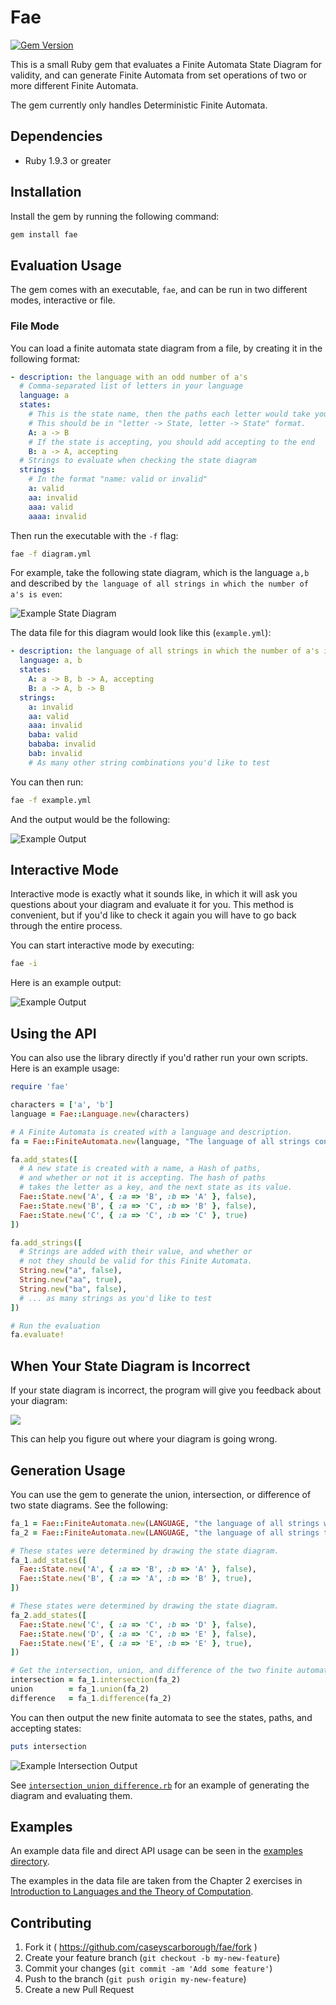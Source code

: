 # Fae

[![Gem Version](https://badge.fury.io/rb/fae.svg)](http://badge.fury.io/rb/fae)

This is a small Ruby gem that evaluates a Finite Automata State Diagram for validity, and can generate Finite Automata from set operations of two or more different Finite Automata.

The gem currently only handles Deterministic Finite Automata.

## Dependencies

* Ruby 1.9.3 or greater

## Installation

Install the gem by running the following command:

```bash
gem install fae
```

## Evaluation Usage

The gem comes with an executable, `fae`, and can be run in two different modes, interactive or file.

### File Mode

You can load a finite automata state diagram from a file, by creating it in the following format:

```yaml
- description: the language with an odd number of a's
  # Comma-separated list of letters in your language
  language: a
  states:
    # This is the state name, then the paths each letter would take you.
    # This should be in "letter -> State, letter -> State" format.
    A: a -> B
    # If the state is accepting, you should add accepting to the end
    B: a -> A, accepting
  # Strings to evaluate when checking the state diagram
  strings:
    # In the format "name: valid or invalid"
    a: valid
    aa: invalid
    aaa: valid
    aaaa: invalid
```

Then run the executable with the `-f` flag:

```bash
fae -f diagram.yml
```

For example, take the following state diagram, which is the language `a,b` and described by `the language of all strings in which the number of a's is even`:

![Example State Diagram](https://raw.githubusercontent.com/caseyscarborough/fae/master/etc/example_state_diagram.png)

The data file for this diagram would look like this (`example.yml`):

```yaml
- description: the language of all strings in which the number of a's is even
  language: a, b
  states:
    A: a -> B, b -> A, accepting
    B: a -> A, b -> B
  strings:
    a: invalid
    aa: valid
    aaa: invalid
    baba: valid
    bababa: invalid
    bab: invalid
    # As many other string combinations you'd like to test
```

You can then run:

```bash
fae -f example.yml
```

And the output would be the following:

![Example Output](https://raw.githubusercontent.com/caseyscarborough/fae/master/etc/example_file_mode_output.png)

## Interactive Mode

Interactive mode is exactly what it sounds like, in which it will ask you questions about your diagram and evaluate it for you. This method is convenient, but if you'd like to check it again you will have to go back through the entire process.

You can start interactive mode by executing:

```bash
fae -i
```

Here is an example output:

![Example Output](https://raw.githubusercontent.com/caseyscarborough/fae/master/etc/example_interactive_mode_output.png)

## Using the API

You can also use the library directly if you'd rather run your own scripts. Here is an example usage:

```rb
require 'fae'

characters = ['a', 'b']
language = Fae::Language.new(characters)

# A Finite Automata is created with a language and description.
fa = Fae::FiniteAutomata.new(language, "The language of all strings containing at least two a's")

fa.add_states([
  # A new state is created with a name, a Hash of paths,
  # and whether or not it is accepting. The hash of paths
  # takes the letter as a key, and the next state as its value.
  Fae::State.new('A', { :a => 'B', :b => 'A' }, false),
  Fae::State.new('B', { :a => 'C', :b => 'B' }, false),
  Fae::State.new('C', { :a => 'C', :b => 'C' }, true)
])

fa.add_strings([
  # Strings are added with their value, and whether or
  # not they should be valid for this Finite Automata.
  String.new("a", false),
  String.new("aa", true),
  String.new("ba", false),
  # ... as many strings as you'd like to test
])

# Run the evaluation
fa.evaluate!
```

## When Your State Diagram is Incorrect

If your state diagram is incorrect, the program will give you feedback about your diagram:

![](https://raw.githubusercontent.com/caseyscarborough/fae/master/etc/example_failed_output.png)

This can help you figure out where your diagram is going wrong.

## Generation Usage

You can use the gem to generate the union, intersection, or difference of two state diagrams. See the following:

```ruby
fa_1 = Fae::FiniteAutomata.new(LANGUAGE, "the language of all strings where the number of a's is odd")
fa_2 = Fae::FiniteAutomata.new(LANGUAGE, "the language of all strings that include the substring 'bb'")

# These states were determined by drawing the state diagram.
fa_1.add_states([
  Fae::State.new('A', { :a => 'B', :b => 'A' }, false),
  Fae::State.new('B', { :a => 'A', :b => 'B' }, true),
])

# These states were determined by drawing the state diagram.
fa_2.add_states([
  Fae::State.new('C', { :a => 'C', :b => 'D' }, false),
  Fae::State.new('D', { :a => 'C', :b => 'E' }, false),
  Fae::State.new('E', { :a => 'E', :b => 'E' }, true),
])

# Get the intersection, union, and difference of the two finite automata
intersection = fa_1.intersection(fa_2)
union        = fa_1.union(fa_2)
difference   = fa_1.difference(fa_2)
```

You can then output the new finite automata to see the states, paths, and accepting states:

```ruby
puts intersection
```

![Example Intersection Output](https://raw.githubusercontent.com/caseyscarborough/fae/master/etc/example_intersection_output.png)

See [`intersection_union_difference.rb`](https://github.com/caseyscarborough/fae/blob/master/examples/intersection_union_difference.rb) for an example of generating the diagram and evaluating them.

## Examples

An example data file and direct API usage can be seen in the [examples directory](https://github.com/caseyscarborough/fae/tree/master/examples).

The examples in the data file are taken from the Chapter 2 exercises in [Introduction to Languages and the Theory of Computation](http://www.amazon.com/Introduction-Languages-Theory-Computation-Martin/dp/0073191469).

## Contributing

1. Fork it ( https://github.com/caseyscarborough/fae/fork )
2. Create your feature branch (`git checkout -b my-new-feature`)
3. Commit your changes (`git commit -am 'Add some feature'`)
4. Push to the branch (`git push origin my-new-feature`)
5. Create a new Pull Request
